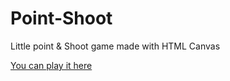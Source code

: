 # Point-Shoot
Little point &amp; Shoot game made with HTML Canvas


[You can play it here](https://point-shoot-bay.vercel.app/)
